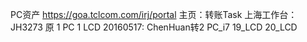 PC资产
    https://goa.tclcom.com/irj/portal
    主页：转账Task
    上海工作台：JH3273
            原 1 PC 1 LCD
            20160517: ChenHuan转2 PC_i7  19_LCD 20_LCD
